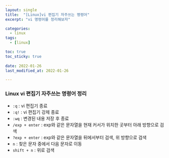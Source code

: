 ```yaml
---
layout: single
title:  "[Linux]vi 편집기 자주쓰는 명령어"
excerpt: "vi 명령어를 정리해보자"

categories:
  - linux
tags:
  - [linux]

toc: true
toc_sticky: true
 
date: 2022-01-26
last_modified_at: 2022-01-26

---
```



### Linux vi 편집기 자주쓰는 명령어 정리

- `:q` : vi 편집기 종료
- `:q!` : vi 편집기 강제 종료
- `:wq` : 변경된 내용 저장 후 종료
- `/exp + enter` : exp와 같은 문자열을 현재 커서가 위치한 곳부터 아래 방향으로 검색
- `?exp + enter` : exp와 같은 문자열을 뒤에서부터 검색, 위 방향으로 검색
- `n` : 찾은 문자 중에서 다음 문자로 이동
- `shift + n` : 위로 검색

